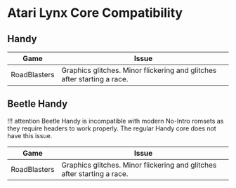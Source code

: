 # Atari Lynx Core Compatibility

## Handy

| Game             | Issue                                                                   |
|------------------|-------------------------------------------------------------------------|
|  RoadBlasters  | Graphics glitches. Minor flickering and glitches after starting a race. |

## Beetle Handy

!!! attention
	Beetle Handy is incompatible with modern No-Intro romsets as they require headers to work properly. The regular Handy core does not have this issue.

| Game             | Issue                                                                   |
|------------------|-------------------------------------------------------------------------|
|  RoadBlasters  | Graphics glitches. Minor flickering and glitches after starting a race.   |